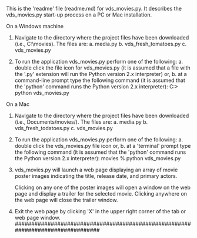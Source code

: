 This is the 'readme' file (readme.md) for vds_movies.py. It describes the vds_movies.py start-up process on a PC or Mac installation.

On a Windows machine
1. Navigate to the directory where the project files have been downloaded (i.e.,
   C:\movies\). The files are:
      a. media.py
      b. vds_fresh_tomatoes.py
      c. vds_movies.py

2. To run the application vds_movies.py perform one of the following:
   a. double click the file icon for vds_movies.py (it is assumed that
      a file with the '.py' extension will run the Python version 2.x interpreter)
   or,
   b. at a command-line prompt type the following command (it is assumed that
      the 'python' command runs the Python version 2.x interpreter):
      C:\> python vds_movies.py

On a Mac
1. Navigate to the directory where the project files have been downloaded (i.e.,
   Documents/movies/). The files are:
      a. media.py
      b. vds_fresh_todatoes.py
      c. vds_movies.py

2. To run the application vds_movies.py perform one of the following:
   a. double click the vds_movies.py file icon
   or,
   b. at a 'terminal' prompt type the following command (it is assumed that
      the 'python' command runs the Python version 2.x interpreter):
      movies % python vds_movies.py

3. vds_movies.py will launch a web page displaying an array of movie poster images indicating the title, release date, and primary actors.

   Clicking on any one of the poster images will open a window on the web page and display a trailer for the selected movie. Clicking anywhere on the web page will close the trailer window.

4. Exit the web page by clicking 'X' in the upper right corner of the tab or web
   page window.
################################################################################

